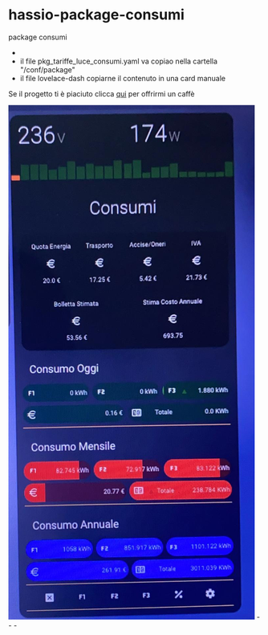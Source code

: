 # hassio-package-consumi
package consumi

-
- il file pkg_tariffe_luce_consumi.yaml va copiao nella cartella "/conf/package"
- il file lovelace-dash copiarne il contenuto in una card manuale


Se il progetto ti è piaciuto clicca <a href="https://www.paypal.me/DomenicoCeccarelli">qui</a> per offrirmi un caffè


<img src="https://github.com/riddik14/hassio-package-consumi/blob/main/image1.png">
-
-
-

